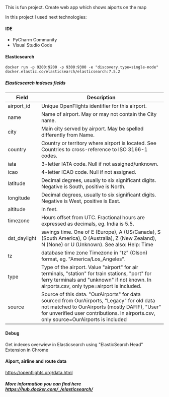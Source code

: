 This is fun project. Create web app which shows aiports on the map

In this project I used next technologies:

#### IDE

- PyCharm Community
- Visual Studio Code

#### Elasticsearch

```
docker run -p 9200:9200 -p 9300:9300 -e "discovery.type=single-node" docker.elastic.co/elasticsearch/elasticsearch:7.5.2
```

##### Elasticsearch indexes fields

| Field        | Description                                                                                                                                                                                                                           |
| ------------ | ------------------------------------------------------------------------------------------------------------------------------------------------------------------------------------------------------------------------------------- |
| airport_id   | Unique OpenFlights identifier for this airport.                                                                                                                                                                                       |
| name         | Name of airport. May or may not contain the City name.                                                                                                                                                                                |
| city         | Main city served by airport. May be spelled differently from Name.                                                                                                                                                                    |
| country      | Country or territory where airport is located. See Countries to cross-reference to ISO 3166-1 codes.                                                                                                                                  |
| iata         | 3-letter IATA code. Null if not assigned/unknown.                                                                                                                                                                                     |
| icao         | 4-letter ICAO code. Null if not assigned.                                                                                                                                                                                             |
| latitude     | Decimal degrees, usually to six significant digits. Negative is South, positive is North.                                                                                                                                             |
| longitude    | Decimal degrees, usually to six significant digits. Negative is West, positive is East.                                                                                                                                               |
| altitude     | In feet.                                                                                                                                                                                                                              |
| timezone     | Hours offset from UTC. Fractional hours are expressed as decimals, eg. India is 5.5.                                                                                                                                                  |
| dst_daylight | savings time. One of E (Europe), A (US/Canada), S (South America), O (Australia), Z (New Zealand), N (None) or U (Unknown). See also: Help: Time                                                                                      |
| tz           | database time zone Timezone in "tz" (Olson) format, eg. "America/Los_Angeles".                                                                                                                                                        |
| type         | Type of the airport. Value "airport" for air terminals, "station" for train stations, "port" for ferry terminals and "unknown" if not known. In airports.csv, only type=airport is included.                                          |
| source       | Source of this data. "OurAirports" for data sourced from OurAirports, "Legacy" for old data not matched to OurAirports (mostly DAFIF), "User" for unverified user contributions. In airports.csv, only source=OurAirports is included |

#### Debug

Get indexes overwiew in Elasticsearch using "ElasticSearch Head" Extension in Chrome

#### Aiport, airline and route data

https://openflights.org/data.html

##### More information you can find here https://hub.docker.com/_/elasticsearch/
